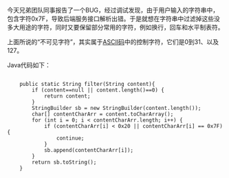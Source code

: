 
今天兄弟团队同事报告了一个BUG，经过调试发现，由于用户输入的字符串中，包含字符0x7F，导致后端服务接口解析出错。于是就想在字符串中过滤掉这些没多大用途的字符，同时又要保留部分常用的字符，例如换行，回车和水平制表符。

上面所说的“不可见字符”，其实属于[ASCII码](https://baike.baidu.com/item/ASCII)中的控制字符，它们是0到31、以及127。

Java代码如下：
```

    public static String filter(String content){
        if (content==null || content.length()==0) {
            return content;
        }
        StringBuilder sb = new StringBuilder(content.length());
        char[] contentCharArr = content.toCharArray();
        for (int i = 0; i < contentCharArr.length; i++) {
            if (contentCharArr[i] < 0x20 || contentCharArr[i] == 0x7F) {
                continue;
            }
            sb.append(contentCharArr[i]);
        }
        return sb.toString();
    }
```
